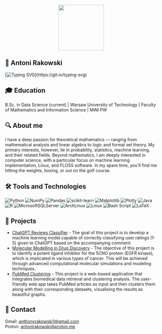 <p align="center">
  <img src="https://media.tenor.com/WX8OXgN5VpMAAAAi/waving-wave-hello.gif" width="150" height="auto">
</p>

## 👋 Antoni Rakowski

[![Typing SVG](https://readme-typing-svg.herokuapp.com?font=Fira+Code&duration=3000&pause=500&color=F7F7F7&width=435&height=30&lines=Welcome+to+my+GitHub!;Machine+Learning+%7C+Statistics;Linux+%7C+FLOSS+%7C+and+more!)](https://git.io/typing-svg)

## 🎓 Education
 B.Sc. in Data Science (current) | Warsaw University of Technology | Faculty of Mathematics and Information Science | MiNI PW

## 🔍 About me

I have a deep passion for theoretical mathematics — ranging from mathematical analysis and linear algebra to logic and formal set theory. My primary interests, however, lie in probability, statistics, machine learning, and their related fields.
Beyond mathematics, I am deeply interested in computer science, with a particular focus on machine learning implementation, Linux, and FLOSS software.
In my spare time, you'll find me hitting the weights, boxing, or out on the golf course.

<!--https://github.com/Ileriayo/markdown-badges-->

## 🛠️ Tools and Technologies

![Python](https://img.shields.io/badge/python-3670A0?style=for-the-badge&logo=python&logoColor=ffdd54)
![NumPy](https://img.shields.io/badge/numpy-%23013243.svg?style=for-the-badge&logo=numpy&logoColor=white)
![Pandas](https://img.shields.io/badge/pandas-%23150458.svg?style=for-the-badge&logo=pandas&logoColor=white)
![scikit-learn](https://img.shields.io/badge/scikit--learn-%23F7931E.svg?style=for-the-badge&logo=scikit-learn&logoColor=white)
![Matplotlib](https://img.shields.io/badge/Matplotlib-%23ffffff.svg?style=for-the-badge&logo=Matplotlib&logoColor=black)
![Plotly](https://img.shields.io/badge/Plotly-%233F4F75.svg?style=for-the-badge&logo=plotly&logoColor=white)
![Java](https://img.shields.io/badge/java-%23ED8B00.svg?style=for-the-badge&logo=openjdk&logoColor=white)
![R](https://img.shields.io/badge/r-%23276DC3.svg?style=for-the-badge&logo=r&logoColor=white)
![MicrosoftSQLServer](https://img.shields.io/badge/Microsoft%20SQL%20Server-CC2927?style=for-the-badge&logo=microsoft%20sql%20server&logoColor=white)
![ArchLinux](https://img.shields.io/badge/Arch_Linux-1793D1?style=for-the-badge&logo=arch-linux&logoColor=white)
![Linux](https://img.shields.io/badge/Linux-FCC624?style=for-the-badge&logo=linux&logoColor=black)
![Bash Script](https://img.shields.io/badge/bash_script-%23121011.svg?style=for-the-badge&logo=gnu-bash&logoColor=white)
![LaTeX](https://img.shields.io/badge/latex-%23008080.svg?style=for-the-badge&logo=latex&logoColor=white)

## 🚀 Projects
- [ChatGPT Reviews Classifier](https://github.com/Micaet/ML_Project_1) - The goal of this project is to develop a machine learning model capable of correctly classifying user ratings (1-5) given to ChatGPT based on the accompanying comment.
- [Molecular Modelling in Drug Discovery](https://github.com/Micaet/Molecular-Modeling-in-Drug-Discovery) - The objective of this project is to identify a potent ligand inhibitor for the 5CNO protein (EGFR kinase), which is implicated in various types of cancer. This will be achieved through advanced computational molecular simulations and modeling techniques.
- [PubMed Clustering](https://github.com/antonirakowski/PubMed-Clustering) - This project is a web-based application that integrates biomedical data retrieval and clustering analysis. The user-friendly web app takes PubMed articles as input and then clusters them along with their corresponding datasets, visualising the results as beautiful graphs.

## 📧 Contact
Gmail: [anthonyrakowski1@gmail.com](mailto:anthonyrakowski1@gmail.com) <br>
Proton: [antonirakowski@proton.me](mailto:antonirakowski@proton.me)